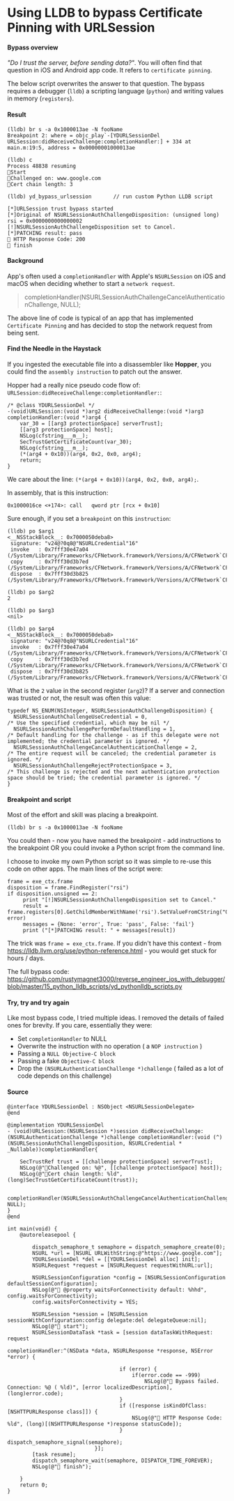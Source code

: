 # Using LLDB to bypass Certificate Pinning with URLSession
#### Bypass overview
_"Do I trust the server,  before sending data?"_.  You will often find that question in iOS and Android app code.  It refers to `certificate pinning`.

The below script overwrites the answer to that question.  The bypass requires a debugger (`lldb`) a scripting language (`python`) and writing values in memory (`registers`).

#### Result
```
(lldb) br s -a 0x1000013ae -N fooName
Breakpoint 2: where = objc_play`-[YDURLSessionDel URLSession:didReceiveChallenge:completionHandler:] + 334 at main.m:19:5, address = 0x00000001000013ae

(lldb) c
Process 48838 resuming
🍭Start
🍭Challenged on: www.google.com
🍭Cert chain length: 3

(lldb) yd_bypass_urlsession       // run custom Python LLDB script

[*]URLSession trust bypass started
[*]Original of NSURLSessionAuthChallengeDisposition: (unsigned long) rsi = 0x0000000000000002
[!]NSURLSessionAuthChallengeDisposition set to Cancel.
[*]PATCHING result: pass
🍭 HTTP Response Code: 200
🍭 finish
```
#### Background
App's often used a `completionHandler` with Apple's `NSURLSession` on iOS and macOS when deciding whether to start a `network request`.  

> completionHandler(NSURLSessionAuthChallengeCancelAuthenticationChallenge, NULL);

The above line of code is typical of an app that has implemented `Certificate Pinning` and has decided to stop the network request from being sent.  

#### Find the Needle in the Haystack
If you ingested the executable file into a disassembler like **Hopper**, you could find the `assembly instruction` to patch out the answer.  

Hopper had a really nice pseudo code flow of: `URLSession:didReceiveChallenge:completionHandler:`:
```
/* @class YDURLSessionDel */
-(void)URLSession:(void *)arg2 didReceiveChallenge:(void *)arg3 completionHandler:(void *)arg4 {
    var_30 = [[arg3 protectionSpace] serverTrust];
    [[arg3 protectionSpace] host];
    NSLog(cfstring___m__);
    SecTrustGetCertificateCount(var_30);
    NSLog(cfstring___m__);
    (*(arg4 + 0x10))(arg4, 0x2, 0x0, arg4);
    return;
}
```
We care about the line: `(*(arg4 + 0x10))(arg4, 0x2, 0x0, arg4);`.

In assembly, that is this instruction:
```
0x1000016ce <+174>: call   qword ptr [rcx + 0x10]
```
Sure enough, if you set a `breakpoint` on this `instruction`:
```
(lldb) po $arg1
<__NSStackBlock__: 0x7000050deba8>
 signature: "v24@?0q8@"NSURLCredential"16"
 invoke   : 0x7fff30e47a04 (/System/Library/Frameworks/CFNetwork.framework/Versions/A/CFNetwork`CFHTTPCookieStorageUnscheduleFromRunLoop)
 copy     : 0x7fff30d3b7ed (/System/Library/Frameworks/CFNetwork.framework/Versions/A/CFNetwork`CFURLCredentialStorageCopyAllCredentials)
 dispose  : 0x7fff30d3b825 (/System/Library/Frameworks/CFNetwork.framework/Versions/A/CFNetwork`CFURLCredentialStorageCopyAllCredentials)

(lldb) po $arg2
2

(lldb) po $arg3
<nil>

(lldb) po $arg4
<__NSStackBlock__: 0x7000050deba8>
 signature: "v24@?0q8@"NSURLCredential"16"
 invoke   : 0x7fff30e47a04 (/System/Library/Frameworks/CFNetwork.framework/Versions/A/CFNetwork`CFHTTPCookieStorageUnscheduleFromRunLoop)
 copy     : 0x7fff30d3b7ed (/System/Library/Frameworks/CFNetwork.framework/Versions/A/CFNetwork`CFURLCredentialStorageCopyAllCredentials)
 dispose  : 0x7fff30d3b825 (/System/Library/Frameworks/CFNetwork.framework/Versions/A/CFNetwork`CFURLCredentialStorageCopyAllCredentials)
```

What is the `2` value in the second register (`arg2`)?  If a server and connection was trusted or not, the result was often this value:
 ```
typedef NS_ENUM(NSInteger, NSURLSessionAuthChallengeDisposition) {
   NSURLSessionAuthChallengeUseCredential = 0,                                       /* Use the specified credential, which may be nil */
   NSURLSessionAuthChallengePerformDefaultHandling = 1,                              /* Default handling for the challenge - as if this delegate were not implemented; the credential parameter is ignored. */
   NSURLSessionAuthChallengeCancelAuthenticationChallenge = 2,                       /* The entire request will be canceled; the credential parameter is ignored. */
   NSURLSessionAuthChallengeRejectProtectionSpace = 3,                               /* This challenge is rejected and the next authentication protection space should be tried; the credential parameter is ignored. */
}
```

#### Breakpoint and script
Most of the effort and skill was placing a breakpoint.
```
(lldb) br s -a 0x1000013ae -N fooName
```
You could then - now you have named the breakpoint - add instructions to the breakpoint OR you could invoke a Python script from the command line.

I choose to invoke my own Python script so it was simple to re-use this code on other apps. The main lines of the script were:
```
frame = exe_ctx.frame
disposition = frame.FindRegister("rsi")
if disposition.unsigned == 2:
     print "[!]NSURLSessionAuthChallengeDisposition set to Cancel."
     result = frame.registers[0].GetChildMemberWithName('rsi').SetValueFromCString("0x1", error)
     messages = {None: 'error', True: 'pass', False: 'fail'}
     print ("[*]PATCHING result: " + messages[result])
```
The trick was `frame = exe_ctx.frame`.  If you didn't have this context - from https://lldb.llvm.org/use/python-reference.html - you would get stuck for hours / days.

The full bypass code: https://github.com/rustymagnet3000/reverse_engineer_ios_with_debugger/blob/master/15_python_lldb_scripts/yd_pythonlldb_scripts.py

#### Try, try and try again
Like most bypass code, I tried multiple ideas.  I removed the details of failed ones for brevity.  If you care, essentially they were:

 - Set `completionHandler` to NULL
 - Overwrite the instruction with no operation ( a `NOP instruction` )
 - Passing a `NULL Objective-C block`
 - Passing a fake `Objective-C block`
 - Drop the `(NSURLAuthenticationChallenge *)challenge` ( failed as a lot of code depends on this challenge)

#### Source
```
@interface YDURLSessionDel : NSObject <NSURLSessionDelegate>
@end

@implementation YDURLSessionDel
- (void)URLSession:(NSURLSession *)session didReceiveChallenge:(NSURLAuthenticationChallenge *)challenge completionHandler:(void (^)(NSURLSessionAuthChallengeDisposition, NSURLCredential * _Nullable))completionHandler{

    SecTrustRef trust = [[challenge protectionSpace] serverTrust];
    NSLog(@"🍭Challenged on: %@", [[challenge protectionSpace] host]);
    NSLog(@"🍭Cert chain length: %ld", (long)SecTrustGetCertificateCount(trust));

    completionHandler(NSURLSessionAuthChallengeCancelAuthenticationChallenge, NULL);
}
@end

int main(void) {
    @autoreleasepool {

        dispatch_semaphore_t semaphore = dispatch_semaphore_create(0);
        NSURL *url = [NSURL URLWithString:@"https://www.google.com"];
        YDURLSessionDel *del = [[YDURLSessionDel alloc] init];
        NSURLRequest *request = [NSURLRequest requestWithURL:url];

        NSURLSessionConfiguration *config = [NSURLSessionConfiguration defaultSessionConfiguration];
        NSLog(@"🍭 @property waitsForConnectivity default: %hhd", config.waitsForConnectivity);
        config.waitsForConnectivity = YES;

        NSURLSession *session = [NSURLSession sessionWithConfiguration:config delegate:del delegateQueue:nil];
        NSLog(@"🍭 start");
        NSURLSessionDataTask *task = [session dataTaskWithRequest: request
                                                completionHandler:^(NSData *data, NSURLResponse *response, NSError *error) {

                                    if (error) {
                                        if(error.code == -999)
                                            NSLog(@"🍭 Bypass failed. Connection: %@ ( %ld)", [error localizedDescription], (long)error.code);
                                    }
                                    if ([response isKindOfClass:[NSHTTPURLResponse class]]) {
                                        NSLog(@"🍭 HTTP Response Code: %ld", (long)[(NSHTTPURLResponse *)response statusCode]);
                                    }
                                    dispatch_semaphore_signal(semaphore);
                            }];
        [task resume];
        dispatch_semaphore_wait(semaphore, DISPATCH_TIME_FOREVER);
        NSLog(@"🍭 finish");

    }
    return 0;
}

```
